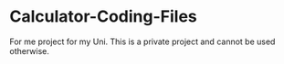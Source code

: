 # Calculator-Coding-Files

For me project for my Uni. This is a private project and cannot be used otherwise.

